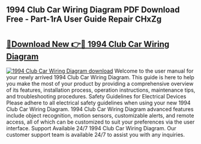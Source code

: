 ## 1994 Club Car Wiring Diagram PDF Download Free - Part-1rA User Guide Repair CHxZg

# <h2><a href="http://dfmo7k.blite.top/?on=1994+Club+Car+Wiring+Diagram">🔗Download New 👉🔴 1994 Club Car Wiring Diagram</a></h2>

[![1994 Club Car Wiring Diagram download](https://i.imgur.com/lujVjoI.png)](http://dfmo7k.blite.top/?on=1994+Club+Car+Wiring+Diagram)
Welcome to the user manual for your newly arrived 1994 Club Car Wiring Diagram. This guide is here to help you make the most of your product by providing a comprehensive overview of its features, installation process, operation instructions, maintenance tips, and troubleshooting procedures. Safety Guidelines for Electrical Devices Please adhere to all electrical safety guidelines when using your new 1994 Club Car Wiring Diagram. 1994 Club Car Wiring Diagram advanced features include object recognition, motion sensors, customizable alerts, and remote access, all of which can be customized to suit your preferences via the user interface. Support Available 24/7 1994 Club Car Wiring Diagram. Our customer support team is available 24/7 to assist you with any inquiries.
